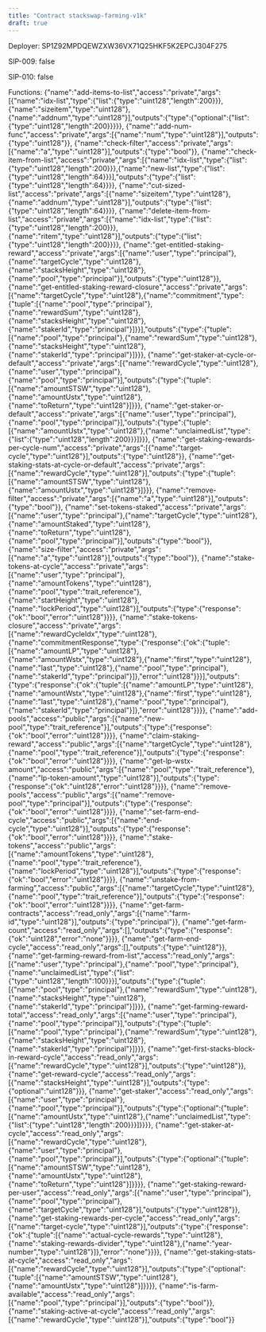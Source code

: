 ```yaml
---
title: "Contract stackswap-farming-v1k"
draft: true
---
```

Deployer: SP1Z92MPDQEWZXW36VX71Q25HKF5K2EPCJ304F275

SIP-009: false

SIP-010: false

Functions:
{"name":"add-items-to-list","access":"private","args":[{"name":"idx-list","type":{"list":{"type":"uint128","length":200}}},{"name":"sizeitem","type":"uint128"},{"name":"addnum","type":"uint128"}],"outputs":{"type":{"optional":{"list":{"type":"uint128","length":200}}}}}, {"name":"add-num-func","access":"private","args":[{"name":"num","type":"uint128"}],"outputs":{"type":"uint128"}}, {"name":"check-filter","access":"private","args":[{"name":"a","type":"uint128"}],"outputs":{"type":"bool"}}, {"name":"check-item-from-list","access":"private","args":[{"name":"idx-list","type":{"list":{"type":"uint128","length":200}}},{"name":"new-list","type":{"list":{"type":"uint128","length":64}}}],"outputs":{"type":{"list":{"type":"uint128","length":64}}}}, {"name":"cut-sized-list","access":"private","args":[{"name":"sizeitem","type":"uint128"},{"name":"addnum","type":"uint128"}],"outputs":{"type":{"list":{"type":"uint128","length":64}}}}, {"name":"delete-item-from-list","access":"private","args":[{"name":"idx-list","type":{"list":{"type":"uint128","length":200}}},{"name":"ritem","type":"uint128"}],"outputs":{"type":{"list":{"type":"uint128","length":200}}}}, {"name":"get-entitled-staking-reward","access":"private","args":[{"name":"user","type":"principal"},{"name":"targetCycle","type":"uint128"},{"name":"stacksHeight","type":"uint128"},{"name":"pool","type":"principal"}],"outputs":{"type":"uint128"}}, {"name":"get-entitled-staking-reward-closure","access":"private","args":[{"name":"targetCycle","type":"uint128"},{"name":"commitment","type":{"tuple":[{"name":"pool","type":"principal"},{"name":"rewardSum","type":"uint128"},{"name":"stacksHeight","type":"uint128"},{"name":"stakerId","type":"principal"}]}}],"outputs":{"type":{"tuple":[{"name":"pool","type":"principal"},{"name":"rewardSum","type":"uint128"},{"name":"stacksHeight","type":"uint128"},{"name":"stakerId","type":"principal"}]}}}, {"name":"get-staker-at-cycle-or-default","access":"private","args":[{"name":"rewardCycle","type":"uint128"},{"name":"user","type":"principal"},{"name":"pool","type":"principal"}],"outputs":{"type":{"tuple":[{"name":"amountSTSW","type":"uint128"},{"name":"amountUstx","type":"uint128"},{"name":"toReturn","type":"uint128"}]}}}, {"name":"get-staker-or-default","access":"private","args":[{"name":"user","type":"principal"},{"name":"pool","type":"principal"}],"outputs":{"type":{"tuple":[{"name":"amountUstx","type":"uint128"},{"name":"unclaimedList","type":{"list":{"type":"uint128","length":200}}}]}}}, {"name":"get-staking-rewards-per-cycle-num","access":"private","args":[{"name":"target-cycle","type":"uint128"}],"outputs":{"type":"uint128"}}, {"name":"get-staking-stats-at-cycle-or-default","access":"private","args":[{"name":"rewardCycle","type":"uint128"}],"outputs":{"type":{"tuple":[{"name":"amountSTSW","type":"uint128"},{"name":"amountUstx","type":"uint128"}]}}}, {"name":"remove-filter","access":"private","args":[{"name":"a","type":"uint128"}],"outputs":{"type":"bool"}}, {"name":"set-tokens-staked","access":"private","args":[{"name":"user","type":"principal"},{"name":"targetCycle","type":"uint128"},{"name":"amountStaked","type":"uint128"},{"name":"toReturn","type":"uint128"},{"name":"pool","type":"principal"}],"outputs":{"type":"bool"}}, {"name":"size-filter","access":"private","args":[{"name":"a","type":"uint128"}],"outputs":{"type":"bool"}}, {"name":"stake-tokens-at-cycle","access":"private","args":[{"name":"user","type":"principal"},{"name":"amountTokens","type":"uint128"},{"name":"pool","type":"trait_reference"},{"name":"startHeight","type":"uint128"},{"name":"lockPeriod","type":"uint128"}],"outputs":{"type":{"response":{"ok":"bool","error":"uint128"}}}}, {"name":"stake-tokens-closure","access":"private","args":[{"name":"rewardCycleIdx","type":"uint128"},{"name":"commitmentResponse","type":{"response":{"ok":{"tuple":[{"name":"amountLP","type":"uint128"},{"name":"amountWstx","type":"uint128"},{"name":"first","type":"uint128"},{"name":"last","type":"uint128"},{"name":"pool","type":"principal"},{"name":"stakerId","type":"principal"}]},"error":"uint128"}}}],"outputs":{"type":{"response":{"ok":{"tuple":[{"name":"amountLP","type":"uint128"},{"name":"amountWstx","type":"uint128"},{"name":"first","type":"uint128"},{"name":"last","type":"uint128"},{"name":"pool","type":"principal"},{"name":"stakerId","type":"principal"}]},"error":"uint128"}}}}, {"name":"add-pools","access":"public","args":[{"name":"new-pool","type":"trait_reference"}],"outputs":{"type":{"response":{"ok":"bool","error":"uint128"}}}}, {"name":"claim-staking-reward","access":"public","args":[{"name":"targetCycle","type":"uint128"},{"name":"pool","type":"trait_reference"}],"outputs":{"type":{"response":{"ok":"bool","error":"uint128"}}}}, {"name":"get-lp-wstx-amount","access":"public","args":[{"name":"pool","type":"trait_reference"},{"name":"lp-token-amount","type":"uint128"}],"outputs":{"type":{"response":{"ok":"uint128","error":"uint128"}}}}, {"name":"remove-pools","access":"public","args":[{"name":"remove-pool","type":"principal"}],"outputs":{"type":{"response":{"ok":"bool","error":"uint128"}}}}, {"name":"set-farm-end-cycle","access":"public","args":[{"name":"end-cycle","type":"uint128"}],"outputs":{"type":{"response":{"ok":"bool","error":"uint128"}}}}, {"name":"stake-tokens","access":"public","args":[{"name":"amountTokens","type":"uint128"},{"name":"pool","type":"trait_reference"},{"name":"lockPeriod","type":"uint128"}],"outputs":{"type":{"response":{"ok":"bool","error":"uint128"}}}}, {"name":"unstake-from-farming","access":"public","args":[{"name":"targetCycle","type":"uint128"},{"name":"pool","type":"trait_reference"}],"outputs":{"type":{"response":{"ok":"bool","error":"uint128"}}}}, {"name":"get-farm-contracts","access":"read_only","args":[{"name":"farm-id","type":"uint128"}],"outputs":{"type":"principal"}}, {"name":"get-farm-count","access":"read_only","args":[],"outputs":{"type":{"response":{"ok":"uint128","error":"none"}}}}, {"name":"get-farm-end-cycle","access":"read_only","args":[],"outputs":{"type":"uint128"}}, {"name":"get-farming-reward-from-list","access":"read_only","args":[{"name":"user","type":"principal"},{"name":"pool","type":"principal"},{"name":"unclaimedList","type":{"list":{"type":"uint128","length":100}}}],"outputs":{"type":{"tuple":[{"name":"pool","type":"principal"},{"name":"rewardSum","type":"uint128"},{"name":"stacksHeight","type":"uint128"},{"name":"stakerId","type":"principal"}]}}}, {"name":"get-farming-reward-total","access":"read_only","args":[{"name":"user","type":"principal"},{"name":"pool","type":"principal"}],"outputs":{"type":{"tuple":[{"name":"pool","type":"principal"},{"name":"rewardSum","type":"uint128"},{"name":"stacksHeight","type":"uint128"},{"name":"stakerId","type":"principal"}]}}}, {"name":"get-first-stacks-block-in-reward-cycle","access":"read_only","args":[{"name":"rewardCycle","type":"uint128"}],"outputs":{"type":"uint128"}}, {"name":"get-reward-cycle","access":"read_only","args":[{"name":"stacksHeight","type":"uint128"}],"outputs":{"type":{"optional":"uint128"}}}, {"name":"get-staker","access":"read_only","args":[{"name":"user","type":"principal"},{"name":"pool","type":"principal"}],"outputs":{"type":{"optional":{"tuple":[{"name":"amountUstx","type":"uint128"},{"name":"unclaimedList","type":{"list":{"type":"uint128","length":200}}}]}}}}, {"name":"get-staker-at-cycle","access":"read_only","args":[{"name":"rewardCycle","type":"uint128"},{"name":"user","type":"principal"},{"name":"pool","type":"principal"}],"outputs":{"type":{"optional":{"tuple":[{"name":"amountSTSW","type":"uint128"},{"name":"amountUstx","type":"uint128"},{"name":"toReturn","type":"uint128"}]}}}}, {"name":"get-staking-reward-per-user","access":"read_only","args":[{"name":"user","type":"principal"},{"name":"pool","type":"principal"},{"name":"targetCycle","type":"uint128"}],"outputs":{"type":"uint128"}}, {"name":"get-staking-rewards-per-cycle","access":"read_only","args":[{"name":"target-cycle","type":"uint128"}],"outputs":{"type":{"response":{"ok":{"tuple":[{"name":"actual-cycle-rewards","type":"uint128"},{"name":"staking-rewards-divider","type":"uint128"},{"name":"year-number","type":"uint128"}]},"error":"none"}}}}, {"name":"get-staking-stats-at-cycle","access":"read_only","args":[{"name":"rewardCycle","type":"uint128"}],"outputs":{"type":{"optional":{"tuple":[{"name":"amountSTSW","type":"uint128"},{"name":"amountUstx","type":"uint128"}]}}}}, {"name":"is-farm-available","access":"read_only","args":[{"name":"pool","type":"principal"}],"outputs":{"type":"bool"}}, {"name":"staking-active-at-cycle","access":"read_only","args":[{"name":"rewardCycle","type":"uint128"}],"outputs":{"type":"bool"}}
